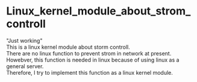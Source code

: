 # Linux_kernel_module_about_strom_controll

"Just working" <br>
This is a linux kernel module about storm controll. <br>
There are no linux function to prevent strom in network at present.<br>
Howebver, this function is needed in linux because of using linux as a general server.<br>
Therefore, I try to implement this function as a linux kernel module.<br>
